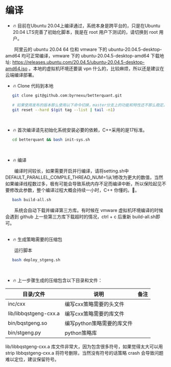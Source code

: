 # 编译
* 🔥 目前在Ubuntu 20.04上编译通过，系统本身是跨平台的，只是在Ubuntu 20.04 LTS完善了初始化脚本，我是在 root 用户下测试的，请切换到 root 用户。

&emsp;&emsp;阿里云的 ubuntu 20.04 64 位和 vmware 下的 ubuntu-20.04.5-desktop-amd64 均可正常编译，vmware 下的 ubuntu-20.04.5-desktop-amd64 下载地址: https://releases.ubuntu.com/20.04.5/ubuntu-20.04.5-desktop-amd64.iso 。本地的虚拟机环境还要装 vpn 什么的，比较麻烦，所以还是建议在云端编译部署。
&emsp;

* 🔥 Clone 代码到本地
```bash
   git clone git@github.com:byrnexu/betterquant.git
   
   # 如果使用发布的版本那么使用以下命令切换，master分支上的功能和特性还不那么稳定。
   git reset --hard $(git tag --list | tail -n1) 
```
&emsp;

* 🔥 首次编译请先初始化系统安装必要的依赖，C++采用的是17标准。
```bash
   cd betterquant && bash init-sys.sh
```
&emsp;

* 🔥 编译  

&emsp;&emsp;编译时间较长，如果需要开启并行编译，请将setting.sh中DEFAULT_PARALLEL_COMPILE_THREAD_NUM=1从1修改为更大的数值，当然如果编译线程数过多，极有可能会导致系统内存不足而编译中断，所以保险起见不要修改此参数，整个编译过程大概会持续一小时，C++ 你懂的。🎃。
```bash
   bash build-all.sh
```
&emsp;&emsp;系统会自动下载并编译第三方库。有时候在 vmware 虚拟机环境编译的时候会遇到 github 上一些第三方库下载超时的情况，ctrl + c 后重新 build-all.sh即可。<br/>
&emsp;

* 🔥 生成策略需要的压缩包

&emsp;&emsp;运行脚本
```bash
   bash deploy_stgeng.sh
```
&emsp;
* 🔥 上一步骤生成的压缩包含以下目录和文件：  

| 目录/文件 | 说明 | 备注 |
| ------ | ------ | ------ |
| inc/cxx | 编写cxx策略需要的头文件 |  |
| lib/libbqstgeng-cxx.a | 编写cxx策略需要的库文件 |  |
| bin/bqstgeng.so | 编写python策略需要的库文件 |  |
| bin/stgeng.py | python策略库 |  |

lib/libbqstgeng-cxx.a 库文件非常大，因为包含很多符号，如果觉得太大可以用 strip libbqstgeng-cxx.a 将符号删除，当然没有符号的话策略 crash 会导致问题难以定位，建议保留符号。  
